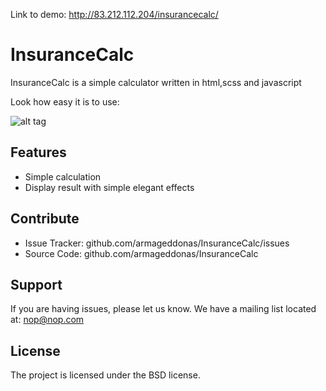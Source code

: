 
Link to demo: http://83.212.112.204/insurancecalc/

InsuranceCalc
========

InsuranceCalc is a simple calculator written in html,scss and javascript

Look how easy it is to use:

![alt tag](https://cloud.githubusercontent.com/assets/11150221/12625773/e519754c-c53d-11e5-92d4-e9323d06c6a6.png) 

Features
--------

- Simple calculation
- Display result with simple elegant effects

Contribute
----------

- Issue Tracker: github.com/armageddonas/InsuranceCalc/issues
- Source Code: github.com/armageddonas/InsuranceCalc

Support
-------

If you are having issues, please let us know.
We have a mailing list located at: nop@nop.com

License
-------

The project is licensed under the BSD license.
